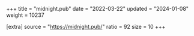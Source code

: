 +++
title = "midnight.pub"
date = "2022-03-22"
updated = "2024-01-08"
weight = 10237

[extra]
source = "https://midnight.pub/"
ratio = 92
size = 10
+++
